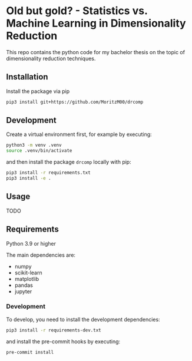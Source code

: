 # Old but gold? - Statistics vs. Machine Learning in Dimensionality Reduction

This repo contains the python code for my bachelor thesis on the topic of dimensionality reduction techniques.

## Installation
Install the package via pip
```bash
pip3 install git+https://github.com/MoritzM00/drcomp
```

## Development

Create a virtual environment first, for example by executing:

```bash
python3 -m venv .venv
source .venv/bin/activate
```

and then install the package `drcomp` locally with pip:

```bash
pip3 install -r requirements.txt
pip3 install -e .
```

## Usage

TODO

## Requirements

Python 3.9 or higher

The main dependencies are:

- numpy
- scikit-learn
- matplotlib
- pandas
- jupyter

### Development

To develop, you need to install the development dependencies:

```bash
pip3 install -r requirements-dev.txt
```

and install the pre-commit hooks by executing:

```bash
pre-commit install
```
